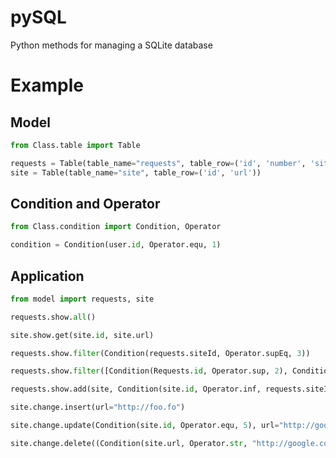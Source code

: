 # pySQL
Python methods for managing a SQLite database

# Example

## Model
```python
from Class.table import Table

requests = Table(table_name="requests", table_row=('id', 'number', 'siteId', 'date'))
site = Table(table_name="site", table_row=('id', 'url'))
```

## Condition and Operator
```python
from Class.condition import Condition, Operator

condition = Condition(user.id, Operator.equ, 1)
```

## Application
```python
from model import requests, site

requests.show.all()

site.show.get(site.id, site.url)

requests.show.filter(Condition(requests.siteId, Operator.supEq, 3))

requests.show.filter([Condition(Requests.id, Operator.sup, 2), Condition(Requests.id, Operator.inf, 10)])

requests.show.add(site, Condition(site.id, Operator.inf, requests.siteId))

site.change.insert(url="http://foo.fo")

site.change.update(Condition(site.id, Operator.equ, 5), url="http://google.com")

site.change.delete((Condition(site.url, Operator.str, "http://google.com"), commit=True)
```
